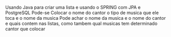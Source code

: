 Usando Java para criar uma lista e usando o SPRING com JPA e PostgreSQL 
Pode-se Colocar o nome do cantor o tipo de musica que ele toca e o nome da musica
Pode achar o nome da musica e o nome do cantor e quais contem nas listas, como tambem qual musicas tem determinado cantor que colocar
